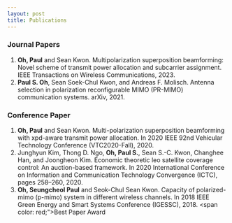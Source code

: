 ```yaml
---
layout: post
title: Publications
---
```


### Journal Papers
1. **Oh, Paul** and Sean Kwon. Multipolarization superposition beamforming: Novel scheme of transmit power allocation and subcarrier assignment. IEEE Transactions on Wireless Communications, 2023.
2. **Paul S. Oh**, Sean Soek-Chul Kwon, and Andreas F. Molisch. Antenna selection in polarization reconfigurable MIMO (PR-MIMO) communication systems. arXiv, 2021.

### Conference Paper
1. **Oh, Paul** and Sean Kwon. Multi-polarization superposition beamforming with xpd-aware transmit power allocation. In 2020 IEEE 92nd Vehicular Technology Conference (VTC2020-Fall), 2020.
2. Junghyun Kim, Thong D. Ngo, **Oh, Paul S.**, Sean S.-C. Kwon, Changhee Han, and Joongheon Kim. Economic theoretic leo satellite coverage control: An auction-based framework. In 2020 International Conference on Information and Communication Technology Convergence (ICTC), pages 258–260, 2020.
3. **Oh, Seungcheol Paul** and Seok-Chul Sean Kwon. Capacity of polarized-mimo (p-mimo) system in different wireless channels. In 2018 IEEE Green Energy and Smart Systems Conference (IGESSC), 2018. <span color: red;">Best Paper Award</span>
